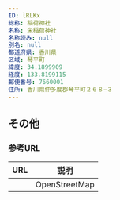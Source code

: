```yaml
---
ID: lRLKx
総称: 稲荷神社
名称: 栄稲荷神社
名称読み: null
別名: null
都道府県: 香川県
区域: 琴平町
緯度: 34.1899909
経度: 133.8199115
郵便番号: 7660001
住所: 香川県仲多度郡琴平町２６８−３
---
```


## その他

### 参考URL

| URL | 説明          |
| --- | ------------- |
|     | OpenStreetMap |
